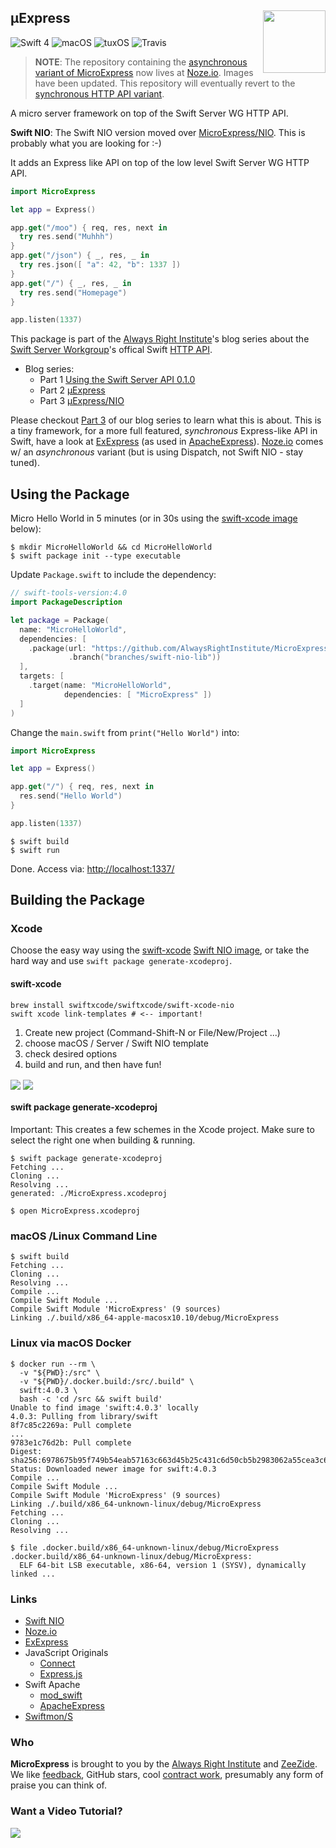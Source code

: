 <h2>µExpress
  <img src="http://zeezide.com/img/MicroExpressIcon1024.png"
       align="right" width="100" height="100" />
</h2>

![Swift 4](https://img.shields.io/badge/swift-4-blue.svg)
![macOS](https://img.shields.io/badge/os-macOS-green.svg?style=flat)
![tuxOS](https://img.shields.io/badge/os-tuxOS-green.svg?style=flat)
![Travis](https://travis-ci.org/AlwaysRightInstitute/MicroExpress.svg?branch=master)

> **NOTE**:
> The repository containing the 
> [asynchronous variant of MicroExpress](https://github.com/NozeIO/MicroExpress)
> now lives at [Noze.io](https://github.com/NozeIO).
> Images have been updated.
> This repository will eventually revert to the
> [synchronous HTTP API variant](https://github.com/AlwaysRightInstitute/MicroExpress/tree/branches/swift-server-http-api).

A micro server framework on top of the Swift Server WG HTTP API.

**Swift NIO**: The Swift NIO version moved over 
[MicroExpress/NIO](https://github.com/NozeIO/MicroExpress/).
This is probably what you are looking for :-)


It adds an Express like API on top of the 
low level Swift Server WG HTTP API.
```swift
import MicroExpress

let app = Express()

app.get("/moo") { req, res, next in
  try res.send("Muhhh")
}
app.get("/json") { _, res, _ in
  try res.json([ "a": 42, "b": 1337 ])
}
app.get("/") { _, res, _ in
  try res.send("Homepage")
}

app.listen(1337)
```


This package is part of the 
[Always Right Institute](http://www.alwaysrightinstitute.com)'s
blog series about the 
[Swift Server Workgroup](https://swift.org/server-apis/)'s
offical Swift
[HTTP API](https://github.com/swift-server/http).

- Blog series:
  - Part 1 [Using the Swift Server API 0.1.0](http://www.alwaysrightinstitute.com/http-010/)
  - Part 2 [µExpress](http://www.alwaysrightinstitute.com/microexpress/)
  - Part 3 [µExpress/NIO](http://www.alwaysrightinstitute.com/microexpress-nio)

Please checkout [Part 3](http://www.alwaysrightinstitute.com/microexpress-nio)
of our blog series to learn what this is about.
This is a tiny framework, for a more full featured, *synchronous*
Express-like API in Swift, have a look at 
[ExExpress](https://github.com/modswift/ExExpress)
(as used in [ApacheExpress](http://apacheexpress.io)).
[Noze.io](http://noze.io) comes w/ an *asynchronous* variant (but is using
Dispatch, not Swift NIO - stay tuned).


## Using the Package

Micro Hello World in 5 minutes (or in 30s using the 
[swift-xcode image](#swift-xcode) below):

```shell
$ mkdir MicroHelloWorld && cd MicroHelloWorld
$ swift package init --type executable
```

Update `Package.swift` to include the dependency:
```swift
// swift-tools-version:4.0
import PackageDescription

let package = Package(
  name: "MicroHelloWorld",
  dependencies: [
    .package(url: "https://github.com/AlwaysRightInstitute/MicroExpress.git", 
             .branch("branches/swift-nio-lib"))
  ],
  targets: [
    .target(name: "MicroHelloWorld",
            dependencies: [ "MicroExpress" ])
  ]
)
```

Change the `main.swift` from `print("Hello World")` into:
```swift
import MicroExpress

let app = Express()

app.get("/") { req, res, next in
  res.send("Hello World")
}

app.listen(1337)
```

```shell
$ swift build
$ swift run
```

Done. Access via: [http://localhost:1337/](http://localhost:1337/)


## Building the Package

### Xcode

Choose the easy way using the 
[swift-xcode](https://swiftxcode.github.io)
[Swift NIO image](https://github.com/SwiftXcode/SwiftNIO_XcodeImage),
or take the hard way and use `swift package generate-xcodeproj`.

#### swift-xcode

```shell
brew install swiftxcode/swiftxcode/swift-xcode-nio
swift xcode link-templates # <-- important!
```

1. Create new project (Command-Shift-N or File/New/Project ...)
2. choose macOS / Server / Swift NIO template
3. check desired options
4. build and run, and then have fun!

<img src="http://zeezide.com/img/microexpress-nio/01-new-project.jpg" align="center" />

<img src="http://zeezide.com/img/microexpress-nio/02-new-project.jpg" align="center" />

#### swift package generate-xcodeproj

Important: This creates a few schemes in the Xcode project. Make sure to
           select the right one when building & running.

```shell
$ swift package generate-xcodeproj
Fetching ...
Cloning ...
Resolving ...
generated: ./MicroExpress.xcodeproj

$ open MicroExpress.xcodeproj
```

### macOS /Linux Command Line

```shell
$ swift build
Fetching ...
Cloning ...
Resolving ...
Compile ...
Compile Swift Module ...
Compile Swift Module 'MicroExpress' (9 sources)
Linking ./.build/x86_64-apple-macosx10.10/debug/MicroExpress
```

### Linux via macOS Docker

```shell
$ docker run --rm \
  -v "${PWD}:/src" \
  -v "${PWD}/.docker.build:/src/.build" \
  swift:4.0.3 \
  bash -c 'cd /src && swift build'
Unable to find image 'swift:4.0.3' locally
4.0.3: Pulling from library/swift
8f7c85c2269a: Pull complete 
...
9783e1c76d2b: Pull complete 
Digest: sha256:6978675b95f749b54eab57163c663d45b25c431c6d50cb5b2983062a55cea3c6
Status: Downloaded newer image for swift:4.0.3
Compile ...
Compile Swift Module ...
Compile Swift Module 'MicroExpress' (9 sources)
Linking ./.build/x86_64-unknown-linux/debug/MicroExpress
Fetching ...
Cloning ...
Resolving ...

$ file .docker.build/x86_64-unknown-linux/debug/MicroExpress
.docker.build/x86_64-unknown-linux/debug/MicroExpress: 
  ELF 64-bit LSB executable, x86-64, version 1 (SYSV), dynamically linked ...
```


### Links

- [Swift NIO](https://github.com/apple/swift-nio)
- [Noze.io](http://noze.io)
- [ExExpress](https://github.com/modswift/ExExpress)
- JavaScript Originals
  - [Connect](https://github.com/senchalabs/connect)
  - [Express.js](http://expressjs.com/en/starter/hello-world.html)
- Swift Apache
  - [mod_swift](http://mod-swift.org)
  - [ApacheExpress](http://apacheexpress.io)
- [Swiftmon/S](https://github.com/NozeIO/swiftmons)

### Who

**MicroExpress** is brought to you by
the
[Always Right Institute](http://www.alwaysrightinstitute.com)
and
[ZeeZide](http://zeezide.de).
We like 
[feedback](https://twitter.com/ar_institute), 
GitHub stars, 
cool [contract work](http://zeezide.com/en/services/services.html),
presumably any form of praise you can think of.


### Want a Video Tutorial?

<img src="http://zeezide.com/img/swift-nio-cows.gif" />
